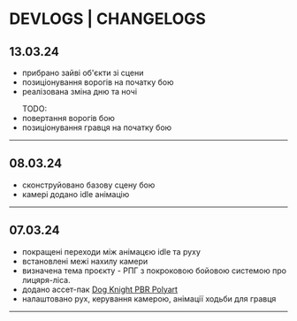 <h1> DEVLOGS | CHANGELOGS </h1>

<h2>13.03.24</h2>
<ul>
  <li> прибрано зайві об'єкти зі сцени </li>
  <li> позиціонування ворогів на початку бою </li>
  <li> реалізована зміна дню та ночі </li>
</ul>

<ul>TODO:
  <li> повертання ворогів бою </li>
  <li> позиціонування гравця на початку бою </li>
</ul>

<hr>

<h2>08.03.24</h2>
<ul>
  <li> сконструйовано базову сцену бою </li>
  <li> камері додано idle анімацію </li>
</ul>

<hr>

<h2>07.03.24</h2>
<ul>
  <li> покращені переходи між анімацєю idle та руху </li>
  <li> встановлені межі нахилу камери </li>
  <li> визначена тема проєкту - РПГ з покроковою бойовою системою про лицяря-ліса. </li>
  <li> додано ассет-пак <a href="https://assetstore.unity.com/packages/3d/characters/animals/dog-knight-pbr-polyart-135227">Dog Knight PBR Polyart</a> </li>
  <li> налаштовано рух, керування камерою, анімації ходьби для гравця </li>
</ul>

<hr>


